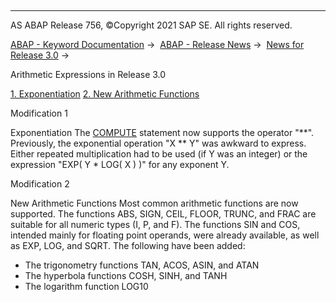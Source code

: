   

* * *

AS ABAP Release 756, ©Copyright 2021 SAP SE. All rights reserved.

[ABAP - Keyword Documentation](javascript:call_link\('abenabap.htm'\)) →  [ABAP - Release News](javascript:call_link\('abennews.htm'\)) →  [News for Release 3.0](javascript:call_link\('abennews-30.htm'\)) → 

Arithmetic Expressions in Release 3.0

[1\. Exponentiation](#!ABAP_MODIFICATION_1@1@)
[2\. New Arithmetic Functions](#!ABAP_MODIFICATION_2@2@)

Modification 1   

Exponentiation
The [COMPUTE](javascript:call_link\('abapcompute_arith.htm'\)) statement now supports the operator "\*\*". Previously, the exponential operation "X \*\* Y" was awkward to express. Either repeated multiplication had to be used (if Y was an integer) or the expression "EXP( Y \* LOG( X ) )" for any exponent Y.

Modification 2   

New Arithmetic Functions
Most common arithmetic functions are now supported. The functions ABS, SIGN, CEIL, FLOOR, TRUNC, and FRAC are suitable for all numeric types (I, P, and F). The functions SIN and COS, intended mainly for floating point operands, were already available, as well as EXP, LOG, and SQRT. The following have been added:

-   The trigonometry functions TAN, ACOS, ASIN, and ATAN
-   The hyperbola functions COSH, SINH, and TANH
-   The logarithm function LOG10